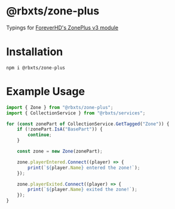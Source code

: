 # @rbxts/zone-plus
Typings for [ForeverHD's ZonePlus v3 module](https://1foreverhd.github.io/ZonePlus/)

# Installation
`npm i @rbxts/zone-plus`

# Example Usage
```ts
import { Zone } from "@rbxts/zone-plus";
import { CollectionService } from "@rbxts/services";

for (const zonePart of CollectionService.GetTagged("Zone")) {
	if (!zonePart.IsA("BasePart")) {
		continue;
	}

	const zone = new Zone(zonePart);

	zone.playerEntered.Connect((player) => {
		print(`${player.Name} entered the zone!`);
	});

	zone.playerExited.Connect((player) => {
		print(`${player.Name} exited the zone!`);
	});	
}
```
